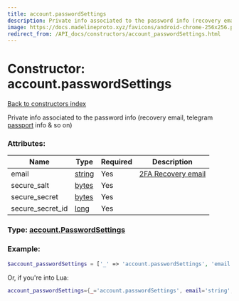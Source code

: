 ```yaml
---
title: account.passwordSettings
description: Private info associated to the password info (recovery email, telegram [passport](https://core.telegram.org/passport) info &amp; so on)
image: https://docs.madelineproto.xyz/favicons/android-chrome-256x256.png
redirect_from: /API_docs/constructors/account_passwordSettings.html
---
```

# Constructor: account.passwordSettings  
[Back to constructors index](index.md)



Private info associated to the password info (recovery email, telegram [passport](https://core.telegram.org/passport) info &amp; so on)

### Attributes:

| Name     |    Type       | Required | Description |
|----------|---------------|----------|-------------|
|email|[string](../types/string.md) | Yes|[2FA Recovery email](https://core.telegram.org/api/srp#email-verification)|
|secure\_salt|[bytes](../types/bytes.md) | Yes|
|secure\_secret|[bytes](../types/bytes.md) | Yes|
|secure\_secret\_id|[long](../types/long.md) | Yes|



### Type: [account.PasswordSettings](../types/account.PasswordSettings.md)


### Example:

```php
$account_passwordSettings = ['_' => 'account.passwordSettings', 'email' => 'string', 'secure_salt' => 'bytes', 'secure_secret' => 'bytes', 'secure_secret_id' => long];
```  


Or, if you're into Lua:

```lua
account_passwordSettings={_='account.passwordSettings', email='string', secure_salt='bytes', secure_secret='bytes', secure_secret_id=long}

```


